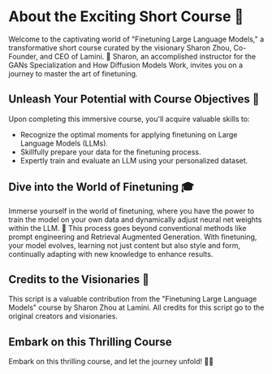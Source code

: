 # About the Exciting Short Course 🌟

Welcome to the captivating world of "Finetuning Large Language Models," a transformative short course curated by the visionary Sharon Zhou, Co-Founder, and CEO of Lamini. 🚀 Sharon, an accomplished instructor for the GANs Specialization and How Diffusion Models Work, invites you on a journey to master the art of finetuning.

## Unleash Your Potential with Course Objectives 🌈

Upon completing this immersive course, you'll acquire valuable skills to:

- Recognize the optimal moments for applying finetuning on Large Language Models (LLMs).
- Skillfully prepare your data for the finetuning process.
- Expertly train and evaluate an LLM using your personalized dataset.

## Dive into the World of Finetuning 🎓

Immerse yourself in the world of finetuning, where you have the power to train the model on your own data and dynamically adjust neural net weights within the LLM. 🧠 This process goes beyond conventional methods like prompt engineering and Retrieval Augmented Generation. With finetuning, your model evolves, learning not just content but also style and form, continually adapting with new knowledge to enhance results.

## Credits to the Visionaries 🌌

This script is a valuable contribution from the "Finetuning Large Language Models" course by Sharon Zhou at Lamini. All credits for this script go to the original creators and visionaries.

## Embark on this Thrilling Course

Embark on this thrilling course, and let the journey unfold! 🌟🚀
